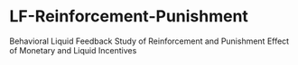 # LF-Reinforcement-Punishment
Behavioral Liquid Feedback Study of Reinforcement and Punishment Effect of Monetary and Liquid Incentives
